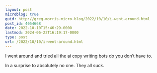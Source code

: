 ```yaml
---
layout: post
microblog: true
guid: http://greg-morris.micro.blog/2022/10/10/i-went-around.html
post_id: 4054668
date: 2022-10-10T15:46:29-0000
lastmod: 2024-06-22T16:19:17-0000
type: post
url: /2022/10/10/i-went-around.html
---
```

I went around and tried all the ai copy writing bots do you don’t have to. 

In a surprise to absolutely no one. They all suck. 

